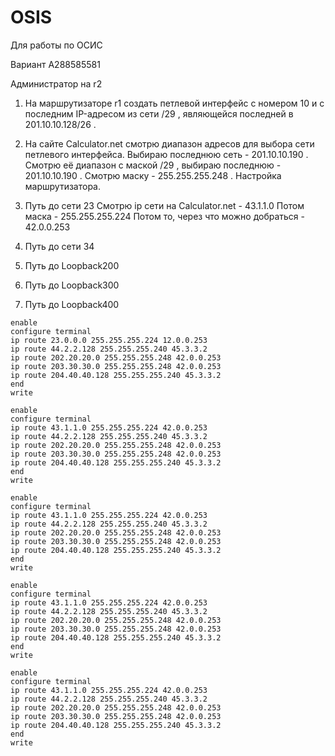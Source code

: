 # OSIS
Для работы по ОСИС

Вариант A288585581

Администратор на r2

1. На маршрутизаторе r1 создать петлевой интерфейс с номером 10 и с последним
   IP-адресом из сети /29 , являющейся последней в 201.10.10.128/26 .
1. На сайте Calculator.net смотрю диапазон адресов для выбора сети петлевого
   интерфейса.
Выбираю последнюю сеть - 201.10.10.190 .
Смотрю её диапазон с маской /29 , выбираю последнюю - 201.10.10.190 .
Смотрю маску - 255.255.255.248 .
Настройка маршрутизатора.

1. Путь до сети 23
   Смотрю ip сети на Calculator.net - 43.1.1.0
   Потом маска - 255.255.255.224
   Потом то, через что можно добраться - 42.0.0.253
2. Путь до сети 34
3. Путь до Loopback200
4. Путь до Loopback300
5. Путь до Loopback400


```text     
enable
configure terminal
ip route 23.0.0.0 255.255.255.224 12.0.0.253
ip route 44.2.2.128 255.255.255.240 45.3.3.2
ip route 202.20.20.0 255.255.255.248 42.0.0.253
ip route 203.30.30.0 255.255.255.248 42.0.0.253
ip route 204.40.40.128 255.255.255.240 45.3.3.2
end
write

```

```text     
enable
configure terminal
ip route 43.1.1.0 255.255.255.224 42.0.0.253
ip route 44.2.2.128 255.255.255.240 45.3.3.2
ip route 202.20.20.0 255.255.255.248 42.0.0.253
ip route 203.30.30.0 255.255.255.248 42.0.0.253
ip route 204.40.40.128 255.255.255.240 45.3.3.2
end
write

```

```text     
enable
configure terminal
ip route 43.1.1.0 255.255.255.224 42.0.0.253
ip route 44.2.2.128 255.255.255.240 45.3.3.2
ip route 202.20.20.0 255.255.255.248 42.0.0.253
ip route 203.30.30.0 255.255.255.248 42.0.0.253
ip route 204.40.40.128 255.255.255.240 45.3.3.2
end
write

```

```text     
enable
configure terminal
ip route 43.1.1.0 255.255.255.224 42.0.0.253
ip route 44.2.2.128 255.255.255.240 45.3.3.2
ip route 202.20.20.0 255.255.255.248 42.0.0.253
ip route 203.30.30.0 255.255.255.248 42.0.0.253
ip route 204.40.40.128 255.255.255.240 45.3.3.2
end
write

```

```text     
enable
configure terminal
ip route 43.1.1.0 255.255.255.224 42.0.0.253
ip route 44.2.2.128 255.255.255.240 45.3.3.2
ip route 202.20.20.0 255.255.255.248 42.0.0.253
ip route 203.30.30.0 255.255.255.248 42.0.0.253
ip route 204.40.40.128 255.255.255.240 45.3.3.2
end
write

```